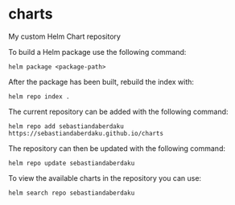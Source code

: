 # charts
My custom Helm Chart repository

To build a Helm package use the following command:
```shell
helm package <package-path>
```

After the package has been built, rebuild the index with:
```shell
helm repo index .
```

The current repository can be added with the following command:
```shell
helm repo add sebastiandaberdaku https://sebastiandaberdaku.github.io/charts
```
The repository can then be updated with the following command:
```shell
helm repo update sebastiandaberdaku
```

To view the available charts in the repository you can use:
```shell
helm search repo sebastiandaberdaku
```